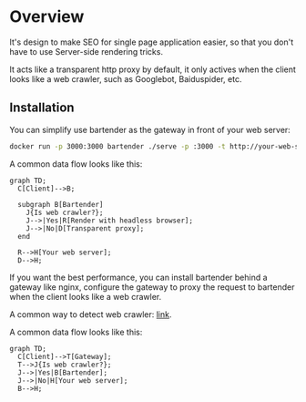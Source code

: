 # Overview

It's design to make SEO for single page application easier, so that you don't have to use Server-side rendering tricks.

It acts like a transparent http proxy by default, it only actives when the client looks like a web crawler, such as Googlebot, Baiduspider, etc.

## Installation

You can simplify use bartender as the gateway in front of your web server:

```bash
docker run -p 3000:3000 bartender ./serve -p :3000 -t http://your-web-server:8080
```

A common data flow looks like this:

```mermaid
graph TD;
  C[Client]-->B;

  subgraph B[Bartender]
    J{Is web crawler?};
    J-->|Yes|R[Render with headless browser];
    J-->|No|D[Transparent proxy];
  end

  R-->H[Your web server];
  D-->H;
```

If you want the best performance, you can install bartender behind a gateway like nginx, configure the gateway to proxy the request to bartender when the client looks like a web crawler.

A common way to detect web crawler: [link](https://stackoverflow.com/a/2517444/1089063).

A common data flow looks like this:

```mermaid
graph TD;
  C[Client]-->T[Gateway];
  T-->J{Is web crawler?};
  J-->|Yes|B[Bartender];
  J-->|No|H[Your web server];
  B-->H;
```
